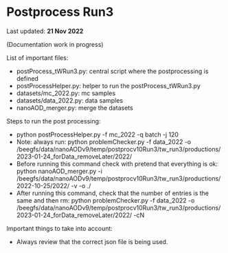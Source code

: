 # Postprocess Run3

Last updated: **21 Nov 2022**

(Documentation work in progress)

List of important files:

 * postProcess_tWRun3.py: central script where the postprocessing is defined
 * postProcessHelper.py: helper to run the postProcess_tWRun3.py
 * datasets/mc_2022.py: mc samples
 * datasets/data_2022.py: data samples
 * nanoAOD_merger.py: merge the datasets

Steps to run the post processing:
 
 * python postProcessHelper.py -f mc_2022 -q batch -j 120
 * Note: always run: python problemChecker.py -f data_2022 -o /beegfs/data/nanoAODv9/temp/postprocv10Run3/tw_run3/productions/2023-01-24_forData_removeLater/2022/
 * Before running this command check with pretend that everything is ok: 
    python nanoAOD_merger.py -i /beegfs/data/nanoAODv9/temp/postprocv10Run3/tw_run3/productions/2022-10-25/2022/  -v -o ./ 
 * After running this command, check that the number of entries is the same and then rm:
    python problemChecker.py -f data_2022 -o /beegfs/data/nanoAODv9/temp/postprocv10Run3/tw_run3/productions/2023-01-24_forData_removeLater/2022/ -cN

 Important things to take into account:

 * Always review that the correct json file is being used.